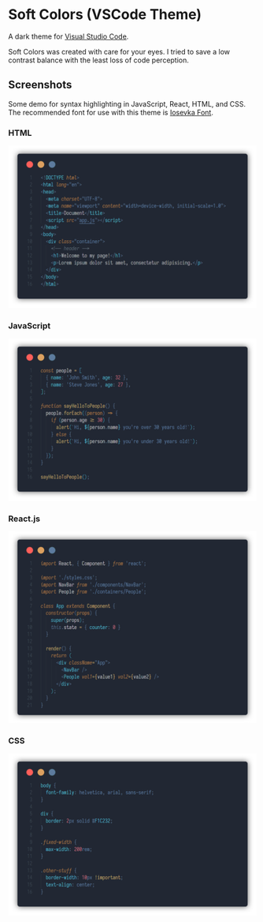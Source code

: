 # Soft Colors (VSCode Theme)

A dark theme for [Visual Studio Code](http://code.visualstudio.com).

Soft Colors was created with care for your eyes.
I tried to save a low contrast balance with the least loss of code perception.

## Screenshots

Some demo for syntax highlighting in JavaScript, React, HTML, and CSS. The recommended font for use with this theme is [Iosevka Font](https://github.com/be5invis/Iosevka).

### HTML

![ScreenshotHTML](./assets/html.png)

### JavaScript

![ScreenshotJavaScript](./assets/js.png)

### React.js

![ScreenshotReact](./assets/react.png)

### CSS

![ScreenshotCSS](./assets/css.png)
